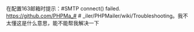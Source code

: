 在配置163邮箱时提示：#SMTP connect() failed. https://github.com/PHPMa_# # _iler/PHPMailer/wiki/Troubleshooting。我不太懂这是什么意思，能不能帮我解决一下